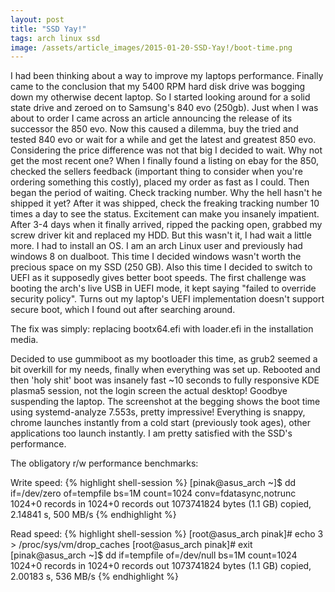 ```yaml
---
layout: post
title: "SSD Yay!"
tags: arch linux ssd
image: /assets/article_images/2015-01-20-SSD-Yay!/boot-time.png
---
```

I had been thinking about a way to improve my laptops performance. Finally came to the conclusion that
my 5400 RPM hard disk drive was bogging down my otherwise decent laptop. So I started looking around for
a solid state drive and zeroed on to Samsung's 840 evo (250gb). Just when I was about to order I came across an
article announcing the release of its successor the 850 evo. Now this caused a dilemma, buy the tried and tested
840 evo or wait for a while and get the latest and greatest 850 evo. Considering the price difference was not that
big I decided to wait. Why not get the most recent one? When I finally found a listing on ebay for the 850, checked the
sellers feedback (important thing to consider when you're ordering something this costly), placed my order as fast as I could.
Then began the period of waiting. Check tracking number. Why the hell hasn't he shipped it yet? After it was shipped, check the freaking
tracking number 10 times a day to see the status. Excitement can make you insanely impatient. After 3-4 days when it finally arrived,
ripped the packing open, grabbed my screw driver kit and replaced my HDD. But this wasn't it, I had wait a little more.
I had to install an OS. I am an arch Linux user and previously had windows 8 on dualboot. This time I decided windows wasn't worth the
precious space on my SSD (250 GB). Also this time I decided to switch to UEFI as it supposedly gives better boot speeds.
The first challenge was booting the arch's live USB in UEFI mode, it kept saying "failed to override security policy". Turns out my laptop's UEFI implementation doesn't support secure boot, which I found out after searching around.

The fix was simply: replacing bootx64.efi with loader.efi in the installation media.

Decided to use gummiboot as my bootloader this time, as grub2 seemed a bit overkill for my needs, finally when everything was set up.
Rebooted and then 'holy shit' boot was insanely fast ~10 seconds to fully responsive KDE plasma5 session, not the login screen the actual
desktop! Goodbye suspending the laptop. The screenshot at the begging shows the boot time using systemd-analyze 7.553s, pretty impressive! Everything is snappy, chrome launches instantly from a cold start (previously took ages), other applications too launch instantly. I am pretty satisfied with the SSD's performance.


The obligatory r/w performance benchmarks:

Write speed:
{% highlight shell-session %}
[pinak@asus_arch ~]$ dd if=/dev/zero of=tempfile bs=1M count=1024 conv=fdatasync,notrunc
1024+0 records in
1024+0 records out
1073741824 bytes (1.1 GB) copied, 2.14841 s, 500 MB/s
{% endhighlight %}



Read speed:
{% highlight shell-session %}
[root@asus_arch pinak]# echo 3 > /proc/sys/vm/drop_caches
[root@asus_arch pinak]# exit
[pinak@asus_arch ~]$ dd if=tempfile of=/dev/null bs=1M count=1024
1024+0 records in
1024+0 records out
1073741824 bytes (1.1 GB) copied, 2.00183 s, 536 MB/s
{% endhighlight %}
